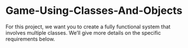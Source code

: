 # Game-Using-Classes-And-Objects
For this project, we want you to create a fully functional system that involves multiple classes. We’ll give more details on the specific requirements below.
